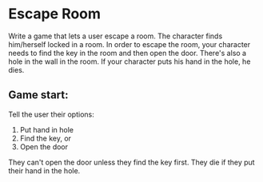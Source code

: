 # Escape Room

Write a game that lets a user escape a room. The character finds him/herself locked in a room. In order to escape the room, your character needs to find the key in the room and then open the door. There's also a hole in the wall in the room. If your character puts his hand in the hole, he dies.

## Game start:
Tell the user their options:

1. Put hand in hole
2. Find the key, or
3. Open the door

They can't open the door unless they find the key first. 
They die if they put their hand in the hole.
